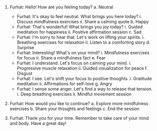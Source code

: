 1. Furhat: Hello! How are you feeling today?
   a. Neutral
      - Furhat: It's okay to feel neutral. What brings you here today?
        i. Discuss mindfulness exercises
        ii. Share a calming quote
   b. Happy
      - Furhat: That's wonderful! What brings you joy today?
        i. Guided meditation for happiness
        ii. Positive affirmation session
   c. Sad
      - Furhat: I'm sorry to hear that. Let's work on lifting your spirits.
        i. Breathing exercises for relaxation
        ii. Listen to a comforting story
   d. Surprise
      - Furhat: Interesting! What's on your mind?
        i. Mindfulness exercises for focus
        ii. Share a mindfulness fact
   e. Fear
      - Furhat: I understand. Let's focus on calming your mind.
        i. Progressive muscle relaxation
        ii. Guided visualization for peace
   f. Disgust
      - Furhat: I see. Let's shift your focus to positive thoughts.
        i. Gratitude meditation
        ii. Affirmations for self-love
   g. Angry
      - Furhat: I sense some anger. Let's find a way to release that tension.
        i. Deep breathing exercises
        ii. Mindful movement session

2. Furhat: How would you like to continue?
   a. Explore more mindfulness exercises
   b. Share your thoughts and feelings
   c. End the session

3. Furhat: Thank you for your time. Remember to take care of your mind and body. Have a great day!
